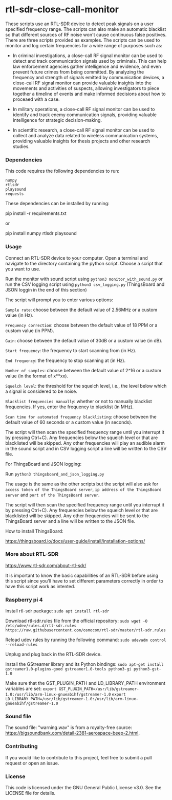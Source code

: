 # rtl-sdr-close-call-monitor

These scripts use an RTL-SDR device to detect peak signals on a user specified frequency range. The scripts can also make an automatic blacklist so that different sources of RF noise won't cause continuous false positives. There are three scripts provided as examples. The scripts can be used to monitor and log certain frequencies for a wide range of purposes such as: 

- In criminal investigations, a close-call RF signal monitor can be used to detect and track communication signals used by criminals. This can help law enforcement agencies gather intelligence and evidence, and even prevent future crimes from being committed. By analyzing the frequency and strength of signals emitted by communication devices, a close-call RF signal monitor can provide valuable insights into the movements and activities of suspects, allowing investigators to piece together a timeline of events and make informed decisions about how to proceaed with a case.

- In military operations, a close-call RF signal monitor can be used to identify and track enemy communication signals, providing valuable intelligence for strategic decision-making.

- In scientific research, a close-call RF signal monitor can be used to collect and analyze data related to wireless communication systems, providing valuable insights for thesis projects and other research studies.


### Dependencies

This code requires the following dependencies to run:

    numpy
    rtlsdr
    playsound
    requests

These dependencies can be installed by running:

pip install -r requirements.txt

or

pip install numpy rtlsdr playsound

### Usage

Connect an RTL-SDR device to your computer.
    Open a terminal and navigate to the directory containing the python script.
    Choose a script that you want to use.

   Run the monitor with sound script using `python3 monitor_with_sound.py` or run the CSV logging script using `python3 csv_logging.py` (ThingsBoard and JSON loggin in the end of this section)

   The script will prompt you to enter various options:
    
   `Sample rate`: choose between the default value of 2.56MHz or a custom value (in Hz).
        
   `Frequency correction`: choose between the default value of 18 PPM or a custom value (in PPM).
        
   `Gain`: choose between the default value of 30dB or a custom value (in dB).
        
   `Start frequency`: the frequency to start scanning from (in Hz).
        
   `End frequency`: the frequency to stop scanning at (in Hz).
        
   `Number of samples`: choose between the default value of 2^16 or a custom value (in the format of x**xx).
        
   `Squelch level`: the threshold for the squelch level, i.e., the level below which a signal is considered to be noise.
        
   `Blacklist frequencies manually`: whether or not to manually blacklist frequencies. If yes, enter the frequency to blacklist (in MHz).
        
   `Scan time for automated frequency blacklisting`: choose between the default value of 60 seconds or a custom value (in seconds).
        
   The script will then scan the specified frequency range until you interrupt it by pressing Ctrl+C). Any frequencies below the squelch level or that are    blacklisted will be skipped. Any other frequencies will play an audible alarm in the sound script and in CSV logging script a line will be written to      the CSV file.

For ThingsBoard and JSON logging:

   Run `python3 thingsboard_and_json_logging.py`
   
   The usage is the same as the other scripts but the script will also ask for `access token of the ThingsBoard server`, `ip address of the ThingsBoard server` and `port of the ThingsBoard server`.

   The script will then scan the specified frequency range until you interrupt it by pressing Ctrl+C). Any frequencies below the squelch level or that are    blacklisted will be skipped. Any other frequencies will be sent to the ThingsBoard server and a line will be written to the JSON file.

How to install ThingsBoard:

   https://thingsboard.io/docs/user-guide/install/installation-options/
        
### More about RTL-SDR

https://www.rtl-sdr.com/about-rtl-sdr/

It is important to know the basic capabilities of an RTL-SDR before using this script since you'll have to set different parameters correctly in order to have this script work as intented. 

### Raspberry pi 4

Install rtl-sdr package:
`sudo apt install rtl-sdr`

Download rtl-sdr.rules file from the official repository:
`sudo wget -O /etc/udev/rules.d/rtl-sdr.rules https://raw.githubusercontent.com/osmocom/rtl-sdr/master/rtl-sdr.rules`

Reload udev rules by running the following command:
`sudo udevadm control --reload-rules`

Unplug and plug back in the RTL-SDR device.

Install the GStreamer library and its Python bindings:
`sudo apt-get install gstreamer1.0-plugins-good gstreamer1.0-tools python3-gi python3-gst-1.0`

Make sure that the GST_PLUGIN_PATH and LD_LIBRARY_PATH environment variables are set:
`export GST_PLUGIN_PATH=/usr/lib/gstreamer-1.0:/usr/lib/arm-linux-gnueabihf/gstreamer-1.0`
`export LD_LIBRARY_PATH=/usr/lib/gstreamer-1.0:/usr/lib/arm-linux-gnueabihf/gstreamer-1.0`


### Sound file

The sound file: "warning.wav" is from a royalty-free source: https://bigsoundbank.com/detail-2381-aerospace-beep-2.html.

### Contributing

If you would like to contribute to this project, feel free to submit a pull request or open an issue.

### License

This code is licensed under the GNU General Public License v3.0. See the LICENSE file for details.
